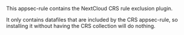This appsec-rule contains the NextCloud CRS rule exclusion plugin.

It only contains datafiles that are included by the CRS appsec-rule, so installing it without having the CRS collection will do nothing.
